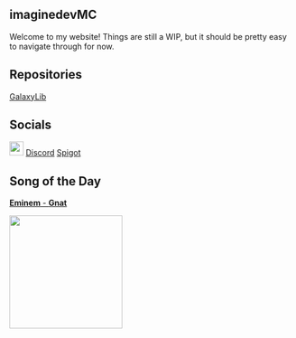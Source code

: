 ## imaginedevMC
Welcome to my website! Things are still a WIP, but it should be pretty easy to navigate through for now.

## Repositories
[GalaxyLib](https://github.com/imaginedevMC/GalaxyLib)

## Socials
<img src="https://cdn0.iconfinder.com/data/icons/free-social-media-set/24/discord-512.png" width="25" height="25" /> [Discord](https://discord.gg/vDNN82puBk)
[Spigot](https://www.spigotmc.org/members/imaginedev.1069250/)

## Song of the Day
[**Eminem** - **Gnat**](https://www.youtube.com/watch?v=-cjFCjq_GMo)

<img src="https://raw.githubusercontent.com/imaginedevMC/imaginedevMC.github.io/main/sotd.jpg" width="200" height="200" />
